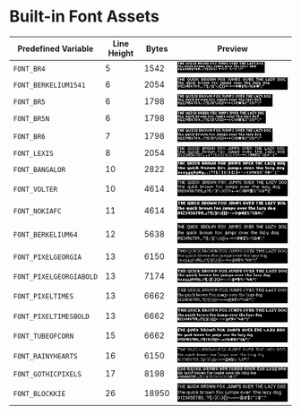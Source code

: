 # Built-in Font Assets
| Predefined Variable | Line Height | Bytes | Preview |
|---|---|---|---|
| `FONT_BR4` | 5 | 1542 | ![FONT_BR4](font_images/FONT_BR4.png) |
| `FONT_BERKELIUM1541` | 6 | 2054 | ![FONT_BERKELIUM1541](font_images/FONT_BERKELIUM1541.png) |
| `FONT_BR5` | 6 | 1798 | ![FONT_BR5](font_images/FONT_BR5.png) |
| `FONT_BR5N` | 6 | 1798 | ![FONT_BR5N](font_images/FONT_BR5N.png) |
| `FONT_BR6` | 7 | 1798 | ![FONT_BR6](font_images/FONT_BR6.png) |
| `FONT_LEXIS` | 8 | 2054 | ![FONT_LEXIS](font_images/FONT_LEXIS.png) |
| `FONT_BANGALOR` | 10 | 2822 | ![FONT_BANGALOR](font_images/FONT_BANGALOR.png) |
| `FONT_VOLTER` | 10 | 4614 | ![FONT_VOLTER](font_images/FONT_VOLTER.png) |
| `FONT_NOKIAFC` | 11 | 4614 | ![FONT_NOKIAFC](font_images/FONT_NOKIAFC.png) |
| `FONT_BERKELIUM64` | 12 | 5638 | ![FONT_BERKELIUM64](font_images/FONT_BERKELIUM64.png) |
| `FONT_PIXELGEORGIA` | 13 | 6150 | ![FONT_PIXELGEORGIA](font_images/FONT_PIXELGEORGIA.png) |
| `FONT_PIXELGEORGIABOLD` | 13 | 7174 | ![FONT_PIXELGEORGIABOLD](font_images/FONT_PIXELGEORGIABOLD.png) |
| `FONT_PIXELTIMES` | 13 | 6662 | ![FONT_PIXELTIMES](font_images/FONT_PIXELTIMES.png) |
| `FONT_PIXELTIMESBOLD` | 13 | 6662 | ![FONT_PIXELTIMESBOLD](font_images/FONT_PIXELTIMESBOLD.png) |
| `FONT_TUBEOFCORN` | 15 | 6662 | ![FONT_TUBEOFCORN](font_images/FONT_TUBEOFCORN.png) |
| `FONT_RAINYHEARTS` | 16 | 6150 | ![FONT_RAINYHEARTS](font_images/FONT_RAINYHEARTS.png) |
| `FONT_GOTHICPIXELS` | 17 | 8198 | ![FONT_GOTHICPIXELS](font_images/FONT_GOTHICPIXELS.png) |
| `FONT_BLOCKKIE` | 26 | 18950 | ![FONT_BLOCKKIE](font_images/FONT_BLOCKKIE.png) |
